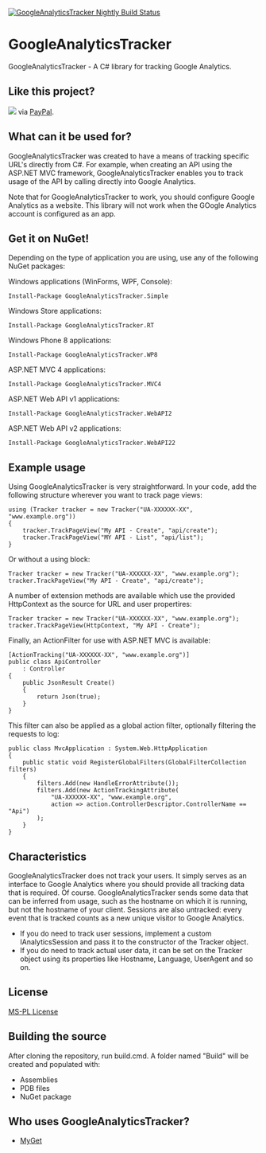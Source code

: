 [![GoogleAnalyticsTracker Nightly Build Status](https://www.myget.org/BuildSource/Badge/googleanalyticstracker?identifier=479ff619-28f2-47c0-9574-2774ed0cd855)](https://www.myget.org/gallery/googleanalyticstracker)

# GoogleAnalyticsTracker
GoogleAnalyticsTracker - A C# library for tracking Google Analytics.

## Like this project?
[<img src="https://www.paypal.com/en_US/i/btn/btn_donate_SM.gif">](https://www.paypal.com/cgi-bin/webscr?cmd=_s-xclick&hosted_button_id=C8GLSG8E33NA4) via [PayPal](https://www.paypal.com/cgi-bin/webscr?cmd=_s-xclick&hosted_button_id=C8GLSG8E33NA4).

## What can it be used for?
GoogleAnalyticsTracker was created to have a means of tracking specific URL's directly from C#. For example, when creating an API using the ASP.NET MVC framework, GoogleAnalyticsTracker enables you to track usage of the API by calling directly into Google Analytics.

Note that for GoogleAnalyticsTracker to work, you should configure Google Analytics as a website. This library will not work when the GOogle Analytics account is configured as an app.

## Get it on NuGet!

Depending on the type of application you are using, use any of the following NuGet packages:

Windows applications (WinForms, WPF, Console):

    Install-Package GoogleAnalyticsTracker.Simple

Windows Store applications:

    Install-Package GoogleAnalyticsTracker.RT

Windows Phone 8 applications:

    Install-Package GoogleAnalyticsTracker.WP8

ASP.NET MVC 4 applications:

    Install-Package GoogleAnalyticsTracker.MVC4


ASP.NET Web API v1 applications:

    Install-Package GoogleAnalyticsTracker.WebAPI2

ASP.NET Web API v2 applications:

    Install-Package GoogleAnalyticsTracker.WebAPI22
	
## Example usage
Using GoogleAnalyticsTracker is very straightforward. In your code, add the following structure wherever you want to track page views:

    using (Tracker tracker = new Tracker("UA-XXXXXX-XX", "www.example.org"))
    {
        tracker.TrackPageView("My API - Create", "api/create");
        tracker.TrackPageView("MY API - List", "api/list");
    }

Or without a using block:

    Tracker tracker = new Tracker("UA-XXXXXX-XX", "www.example.org");
    tracker.TrackPageView("My API - Create", "api/create");

A number of extension methods are available which use the provided HttpContext as the source for URL and user propertires:

    Tracker tracker = new Tracker("UA-XXXXXX-XX", "www.example.org");
    tracker.TrackPageView(HttpContext, "My API - Create");

Finally, an ActionFilter for use with ASP.NET MVC is available:

	[ActionTracking("UA-XXXXXX-XX", "www.example.org")]
	public class ApiController
	    : Controller
	{
	    public JsonResult Create()
	    {
	        return Json(true);
	    }
	}

This filter can also be applied as a global action filter, optionally filtering the requests to log:

	public class MvcApplication : System.Web.HttpApplication
	{
	    public static void RegisterGlobalFilters(GlobalFilterCollection filters)
	    {
	        filters.Add(new HandleErrorAttribute());
	        filters.Add(new ActionTrackingAttribute(
	            "UA-XXXXXX-XX", "www.example.org",
	            action => action.ControllerDescriptor.ControllerName == "Api")
	        );
	    }
	}
	
## Characteristics
GoogleAnalyticsTracker does not track your users. It simply serves as an interface to Google Analytics where you should provide all tracking data that is required.
Of course. GoogleAnalyticsTracker sends some data that can be inferred from usage, such as the hostname on which it is running, but not the hostname of your client.
Sessions are also untracked: every event that is tracked counts as a new unique visitor to Google Analytics.

* If you do need to track user sessions, implement a custom IAnalyticsSession and pass it to the constructor of the Tracker object.
* If you do need to track actual user data, it can be set on the Tracker object using its properties like Hostname, Language, UserAgent and so on.

## License
[MS-PL License](https://github.com/maartenba/GoogleAnalyticsTracker/blob/master/LICENSE.md)

## Building the source
After cloning the repository, run build.cmd. A folder named "Build" will be created and populated with:

- Assemblies
- PDB files
- NuGet package

## Who uses GoogleAnalyticsTracker?
- [MyGet](http://www.myget.org)
